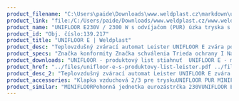 ```yaml
---
product_filename: "C:\Users\paide\Downloads\www.weldplast.cz\markdown\unifloor-e142.md"
product_link: "file:/C:/Users/paide/Downloads/www.weldplast.cz/www.weldplast.cz/sk/unifloor-e142"
product_name: "UNIFLOOR E230V / 2300 W s odvíjačom (PUR) úzka tryska s klapkou"
product_id: "Obj. číslo:139.217"
product_title: "UNIFLOOR E | Weldplast"
product_desc: "Teplovzdušný zvárací automat Leister UNIFLOOR E zvára podlahové krytiny z PVC-P PE linolea a modifikovaných termoplastov rýchlosťou až 75 metra za minútu bez nutnosti meniť nastavenia. Opakovateľnosť výsledkov vďaka digitálnemu zobrazenie nastavených a aktuálnych hodnôt Elektronické riadenie ohrevu Plynule nastaviteľný prietok vzduchu Všetky podlahové krytiny možno zvárať bez nutnosti meniť nastavenia automatický rozjazd Automatické vypnutie pojazdu pri náraze na stenu"
product_specs: "Značka konformity Značka schválenia Trieda ochrany I NapätieV~230 PríkonW2300 FrekvenciaHz50 / 60 Max. teplota°C620 Rýchlosťm/min1 - 75 Rozsah prietoku vzduchu%50 - 100 Prietok vzduchul/min300 Úroveň hlučnosti LpAdB67 Rozmerymm420 x 270 x 215 Hmotnosťkg11 (s kabelem 3 m) Druh certifikácieCCA"
product_downloads: "UNIFLOOR - produktový list stiahnuť  UNIFLOOR E - manuál stiahnuť"
product_href: "../files/unifloor-e-s-produktovy-list-leister.pdf ../files/unifloor-e-s-produktovy-list-leister.pdf ../files/unifloor-e-manual-cz.pdf ../files/unifloor-e-manual-cz.pdf"
product_desc_2: "Teplovzdušný zvárací automat Leister UNIFLOOR E zvára podlahové krytiny z PVC-P PE linolea a modifikovaných termoplastov rýchlosťou až 75 metra za minútu bez nutnosti meniť nastavenia. Opakovateľnosť výsledkov vďaka digitálnemu zobrazenie nastavených a aktuálnych hodnôt Elektronické riadenie ohrevu Plynule nastaviteľný prietok vzduchu Všetky podlahové krytiny možno zvárať bez nutnosti meniť nastavenia automatický rozjazd Automatické vypnutie pojazdu pri náraze na stenu"
product_accessories: "Klapka vzduchová 2/3 pre tryskuUNIFLOOR PUR MINIFLOORPohonná jednotka eurozástrčka 230VUNIFLOOR E230V / 2300 W s odvíjačom (PUR) úzka tryska s klapkouUNIFLOOR Ss odvíjačom (PVC a PUR) úzka tryskaUNIFLOOR E230V / 2300W s odvíjačom (PVC a PUR) úzka tryskaUNIFLOOR S230 V / 2300 W vrátane boxu"
product_similar: "MINIFLOORPohonná jednotka eurozástrčka 230VUNIFLOOR E230V / 2300 W s odvíjačom (PUR) úzka tryska s klapkouUNIFLOOR Ss odvíjačom (PVC a PUR) úzka tryskaUNIFLOOR E230V / 2300W s odvíjačom (PVC a PUR) úzka tryskaUNIFLOOR S230 V / 2300 W vrátane boxu"
---
```


